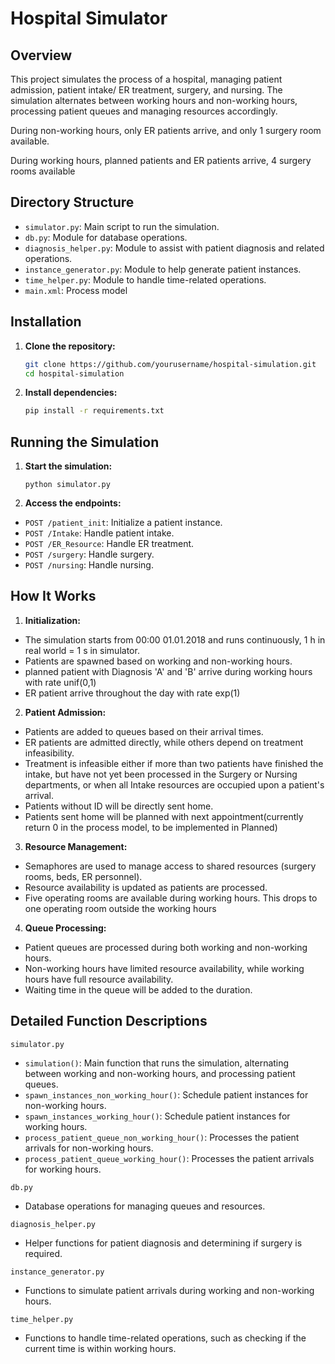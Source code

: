 # Hospital Simulator

## Overview

This project simulates the process of a hospital, managing patient admission, patient intake/ ER treatment, surgery, and nursing. 
The simulation alternates between working hours and non-working hours, processing patient queues and managing resources accordingly.

During non-working hours, only ER patients arrive, and only 1 surgery room available.

During working hours, planned patients and ER patients arrive, 4 surgery rooms available

## Directory Structure

- `simulator.py`: Main script to run the simulation.
- `db.py`: Module for database operations.
- `diagnosis_helper.py`: Module to assist with patient diagnosis and related operations.
- `instance_generator.py`: Module to help generate patient instances.
- `time_helper.py`: Module to handle time-related operations.
- `main.xml`: Process model

## Installation

1. **Clone the repository:**
    ```sh
    git clone https://github.com/yourusername/hospital-simulation.git
    cd hospital-simulation
    ```

2. **Install dependencies:**
    ```sh
    pip install -r requirements.txt
    ```
## Running the Simulation
1. **Start the simulation:**
   ```
   python simulator.py
   ```
2. **Access the endpoints:**

- `POST /patient_init`: Initialize a patient instance.
- `POST /Intake`: Handle patient intake.
- `POST /ER_Resource`: Handle ER treatment.
- `POST /surgery`: Handle surgery.
- `POST /nursing`: Handle nursing.

## How It Works
1. **Initialization:**

- The simulation starts from 00:00 01.01.2018 and runs continuously, 1 h in real world = 1 s in simulator.
- Patients are spawned based on working and non-working hours.
- planned patient with Diagnosis 'A' and 'B' arrive during working hours with rate unif(0,1)
- ER patient arrive throughout the day with rate exp(1)


2. **Patient Admission:**

- Patients are added to queues based on their arrival times.
- ER patients are admitted directly, while others depend on treatment infeasibility.
- Treatment is infeasible either if more than two patients have finished the intake,
but have not yet been processed in the Surgery or Nursing departments, or when all Intake
resources are occupied upon a patient's arrival.
- Patients without ID will be directly sent home.
- Patients sent home will be planned with next appointment(currently return 0 in the process model, to be implemented in Planned)

3. **Resource Management:**

- Semaphores are used to manage access to shared resources (surgery rooms, beds, ER personnel).
- Resource availability is updated as patients are processed.
- Five operating rooms are available during working hours. This drops to one
operating room outside the working hours

4. **Queue Processing:**

- Patient queues are processed during both working and non-working hours.
- Non-working hours have limited resource availability, while working hours have full resource availability.
- Waiting time in the queue will be added to the duration.

## Detailed Function Descriptions
`simulator.py`
- `simulation()`: Main function that runs the simulation, alternating between working and non-working hours, and processing patient queues.
- `spawn_instances_non_working_hour()`: Schedule patient instances for non-working hours.
- `spawn_instances_working_hour()`: Schedule patient instances for working hours.
- `process_patient_queue_non_working_hour()`: Processes the patient arrivals for non-working hours.
- `process_patient_queue_working_hour()`: Processes the patient arrivals for working hours.


`db.py`
- Database operations for managing queues and resources.

`diagnosis_helper.py`
- Helper functions for patient diagnosis and determining if surgery is required.

`instance_generator.py`
- Functions to simulate patient arrivals during working and non-working hours.

`time_helper.py`
- Functions to handle time-related operations, such as checking if the current time is within working hours.